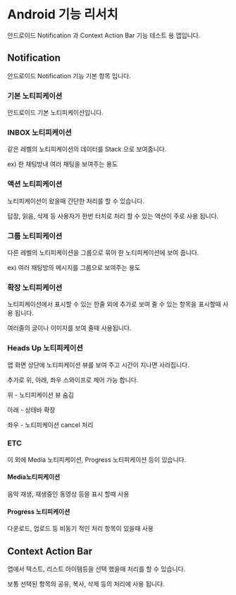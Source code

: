 # Android 기능 리서치

안드로이드 Notification 과 Context Action Bar 기능 테스트 용 앱입니다.



## Notification

안드로이드 Notification 기능 기본 항목 입니다.

### 기본 노티피케이션

안드로이드 기본 노티피케이션입니다.

### INBOX 노티피케이션

같은 레벨의 노티피케이션의 데이터를 Stack 으로 보여줍니다.

ex) 한 채팅방내 여러 채팅을 보여주는 용도

### 액션 노티피케이션

노티피케이션이 왔을때 간단한 처리를 할 수 있습니다.

답장, 읽음, 삭제 등 사용자가 한번 터치로 처리 할 수 있는 액션이 주로 사용 됩니다.

### 그룹 노티피케이션

다른 레벨의 노티피케이션을 그룹으로 묶어 한 노티피케이션에 보여 줍니다.

ex) 여러 채팅방의 메시지를 그룹으로 보여주는 용도

### 확장 노티피케이션

노티피케이션에서 표시할 수 있는 한줄 외에 추가로 보여 줄 수 있는 항목을 표시할때 사용 됩니다.

여러줄의 글이나 이미지를 보여 줄때 사용됩니다.

### Heads Up 노티피케이션

앱 화면 상단에 노티피케이션 뷰를 보여 주고 시간이 지나면 사라집니다.

추가로 위, 아래, 좌우 스와이프로 제어 가능 합니다.

위 - 노티피케이션 뷰 숨김

아래 - 상태바 확장

좌우 - 노티피케이션 cancel 처리

### ETC

이 외에 Media 노티피케이션, Progress 노티피케이션 등이 있습니다.

#### Media노티피케이션

음악 재생, 재생중인 동영상 등을 표시 할때 사용

#### Progress 노티피케이션

다운로드, 업로드 등 비동기 적인 처리 항목이 있을때 사용



## Context Action Bar

앱에서 텍스트, 리스트 아이템등을 선택 했을때 처리를 할 수 있습니다.

보통 선택된 항목의 공유, 복사, 삭제 등의 처리에 사용 됩니다.

### 

